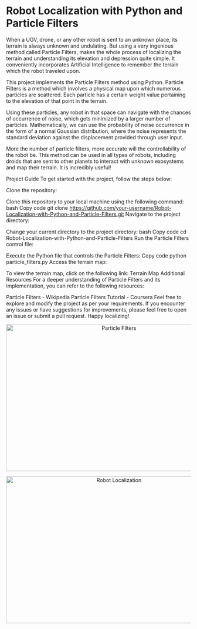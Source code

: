 # Robot Localization with Python and Particle Filters
When a UGV, drone, or any other robot is sent to an unknown place, its terrain is always unknown and undulating. But using a very ingenious method called Particle Filters, makes the whole process of localizing the terrain and understanding its elevation and depression quite simple. It conveniently incorporates Artificial Intelligence to remember the terrain which the robot traveled upon.

This project implements the Particle Filters method using Python. Particle Filters is a method which involves a physical map upon which numerous particles are scattered. Each particle has a certain weight value pertaining to the elevation of that point in the terrain.

Using these particles, any robot in that space can navigate with the chances of occurrence of noise, which gets minimized by a larger number of particles. Mathematically, we can use the probability of noise occurrence in the form of a normal Gaussian distribution, where the noise represents the standard deviation against the displacement provided through user input.

More the number of particle filters, more accurate will the controllability of the robot be. This method can be used in all types of robots, including droids that are sent to other planets to interact with unknown exosystems and map their terrain. It is incredibly useful!

Project Guide
To get started with the project, follow the steps below:

Clone the repository:

Clone this repository to your local machine using the following command:
bash
Copy code
git clone https://github.com/your-username/Robot-Localization-with-Python-and-Particle-Filters.git
Navigate to the project directory:

Change your current directory to the project directory:
bash
Copy code
cd Robot-Localization-with-Python-and-Particle-Filters
Run the Particle Filters control file:

Execute the Python file that controls the Particle Filters:
Copy code
python particle_filters.py
Access the terrain map:

To view the terrain map, click on the following link:
Terrain Map
Additional Resources
For a deeper understanding of Particle Filters and its implementation, you can refer to the following resources:

Particle Filters - Wikipedia
Particle Filters Tutorial - Coursera
Feel free to explore and modify the project as per your requirements. If you encounter any issues or have suggestions for improvements, please feel free to open an issue or submit a pull request. Happy localizing!

<p align="center">
  <img src="https://example.com/images/particle_filters.png" alt="Particle Filters" width="600" height="400" />
</p>
<p align="center">
  <img src="https://example.com/images/robot_localization.png" alt="Robot Localization" width="600" height="400" />
</p>
